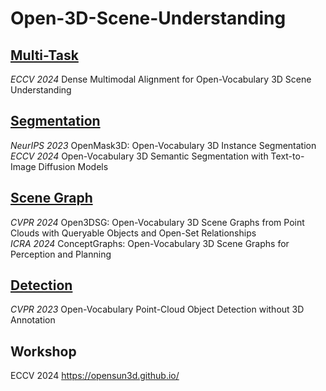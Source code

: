 # Open-3D-Scene-Understanding

## [Multi-Task]()
*ECCV 2024* Dense Multimodal Alignment for Open-Vocabulary 3D Scene Understanding  

## [Segmentation]()
*NeurIPS 2023* OpenMask3D: Open-Vocabulary 3D Instance Segmentation  
*ECCV 2024* Open-Vocabulary 3D Semantic Segmentation with Text-to-Image Diffusion Models

## [Scene Graph]()
*CVPR 2024* Open3DSG: Open-Vocabulary 3D Scene Graphs from Point Clouds with Queryable Objects and Open-Set Relationships  
*ICRA 2024* ConceptGraphs: Open-Vocabulary 3D Scene Graphs for Perception and Planning

## [Detection]()
*CVPR 2023* Open-Vocabulary Point-Cloud Object Detection without 3D Annotation  

## Workshop
ECCV 2024 https://opensun3d.github.io/  
